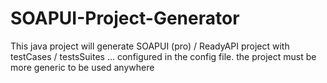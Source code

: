# SOAPUI-Project-Generator
This java project will generate SOAPUI (pro) / ReadyAPI project with testCases / testsSuites ... configured in the config file.  the project must be more generic to be used anywhere
